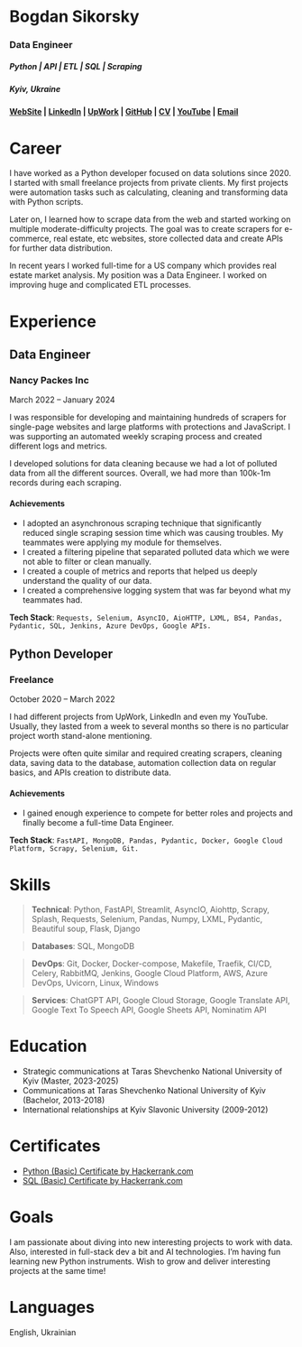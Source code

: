# Bogdan Sikorsky

### Data Engineer

##### Python | API | ETL | SQL | Scraping

##### Kyiv, Ukraine

**[WebSite](https://bit.ly/Website_Bogdan_Sikorsky) |
[LinkedIn](https://bit.ly/LinkedIn_Bogdan_sikorsky) |
[UpWork](https://bit.ly/UpWork_Bogdan_Sikorsky) |
[GitHub](https://bit.ly/GitHub_Bogdan_Sikorsky) |
[CV](https://bit.ly/CV_Bogdan_Sikorsky_) |
[YouTube](https://bit.ly/YouTube_Bogdan_Sikorsky) |
[Email](mailto:bogdan.sikorsky.dev@gmail.com)**

# Career

I have worked as a Python developer focused on data solutions since 2020. I started with small freelance projects from private clients. My first projects were automation tasks such as calculating, cleaning and transforming data with Python scripts.

Later on, I learned how to scrape data from the web and started working on multiple moderate-difficulty projects. The goal was to create scrapers for e-commerce, real estate, etc websites, store collected data and create APIs for further data distribution.

In recent years I worked full-time for a US company which provides real estate market analysis. My position was a Data Engineer. I worked on improving huge and complicated ETL processes.

# Experience

## Data Engineer

### Nancy Packes Inc

March 2022 – January 2024

I was responsible for developing and maintaining hundreds of scrapers for single-page websites and large platforms with protections and JavaScript. I was supporting an automated weekly scraping process and created different logs and metrics.

I developed solutions for data cleaning because we had a lot of polluted data from all the different sources. Overall, we had more than 100k-1m records during each scraping.

#### Achievements

- I adopted an asynchronous scraping technique that significantly reduced single scraping session time which was causing troubles. My teammates were applying my module for themselves.
- I created a filtering pipeline that separated polluted data which we were not able to filter or clean manually.
- I created a couple of metrics and reports that helped us deeply understand the quality of our data.
- I created a comprehensive logging system that was far beyond what my teammates had.

**Tech Stack**: ```Requests, Selenium, AsyncIO, AioHTTP, LXML, BS4, Pandas, Pydantic, SQL, Jenkins, Azure DevOps, Google APIs.```

## Python Developer

### Freelance

October 2020 – March 2022

I had different projects from UpWork, LinkedIn and even my YouTube. Usually, they lasted from a week to several months so there is no particular project worth stand-alone mentioning.

Projects were often quite similar and required creating scrapers, cleaning data, saving data to the database, automation collection data on regular basics, and APIs creation to distribute data.

#### Achievements

- I gained enough experience to compete for better roles and projects and finally become a full-time Data Engineer.

**Tech Stack**: ```FastAPI, MongoDB, Pandas, Pydantic, Docker, Google Cloud Platform, Scrapy, Selenium, Git.```

# Skills

> **Technical**: Python, FastAPI, Streamlit, AsyncIO, Aiohttp, Scrapy, Splash, Requests, Selenium, Pandas, Numpy, LXML, Pydantic, Beautiful soup, Flask, Django

> **Databases**: SQL, MongoDB

> **DevOps**: Git, Docker, Docker-compose, Makefile, Traefik, CI/CD, Celery, RabbitMQ, Jenkins, Google Cloud Platform, AWS, Azure DevOps, Uvicorn, Linux, Windows

> **Services**: ChatGPT API, Google Cloud Storage, Google Translate API, Google Text To Speech API, Google Sheets API, Nominatim API

# Education

- Strategic communications at Taras Shevchenko National University of Kyiv (Master, 2023-2025)
- Communications at Taras Shevchenko National University of Kyiv (Bachelor, 2013-2018)
- International relationships at Kyiv Slavonic University (2009-2012)

# Certificates

- [Python (Basic) Certificate by Hackerrank.com](https://www.hackerrank.com/certificates/d32ad5a6f887)
- [SQL (Basic) Certificate by Hackerrank.com](https://www.hackerrank.com/certificates/c383d100da8d)

# Goals

I am passionate about diving into new interesting projects to work with data. Also, interested in full-stack dev a bit and AI technologies. I’m having fun learning new Python instruments. Wish to grow and deliver interesting projects at the same time!

# Languages

English, Ukrainian
